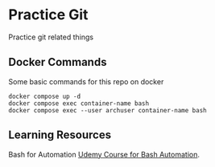 # Practice Git
Practice git related things

## Docker Commands
Some basic commands for this repo on docker
```
docker compose up -d
docker compose exec container-name bash
docker compose exec --user archuser container-name bash
```

## Learning Resources
Bash for Automation [Udemy Course for Bash Automation](https://www.udemy.com/course/beginners-course-learn-bash-shell-scripting-for-automation/learn/lecture/37352874#overview).

